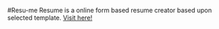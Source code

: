 #Resu-me
Resume is a online form based resume creator based upon selected template.
[Visit here!](http://resu-me.6te.net)
